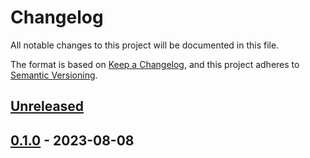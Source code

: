 # Changelog

All notable changes to this project will be documented in this file.

The format is based on [Keep a Changelog](https://keepachangelog.com/en/1.0.0/),
and this project adheres to [Semantic Versioning](https://semver.org/spec/v2.0.0.html).

## [Unreleased]

## [0.1.0] - 2023-08-08

[Unreleased]: https://github.com/giantswarm/default-apps-eks/compare/v0.1.0...HEAD
[0.1.0]: https://github.com/giantswarm/default-apps-eks/releases/tag/v0.1.0
